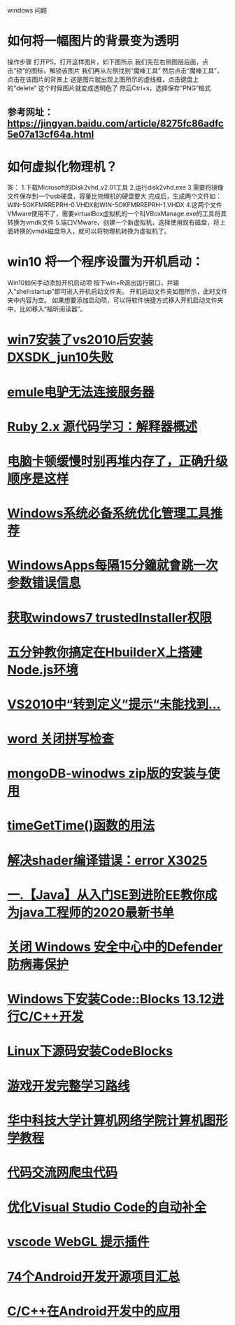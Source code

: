windows 问题
# 如何将一幅图片的背景变为透明
操作步骤
打开PS，打开这样图片，如下图所示
我们先在右侧图层后面，点击“锁”的图标，解锁该图片
我们再从左侧找到“魔棒工具”
然后点击“魔棒工具”，点击在该图片的背景上
这是图片就出现上图所示的虚线框，点击键盘上的“delete”
这个时候图片就变成透明色了
然后Ctrl+s，选择保存“PNG”格式
## 参考网址：https://jingyan.baidu.com/article/8275fc86adfc5e07a13cf64a.html

# 如何虚拟化物理机？
答：
1.下载Microsoft的Disk2vhd_v2.01工具
2.运行disk2vhd.exe
3.需要将镜像文件保存到一个usb硬盘，容量比物理机的硬盘要大
完成后，生成两个文件如：WIN-5OKFMRREPRH-0.VHDX和WIN-5OKFMRREPRH-1.VHDX
4.这两个文件VMware使用不了，需要virtualBox虚拟机的一个叫VBoxManage.exe的工具将其转换为vmdk文件
5.端口VMware，创建一个新虚拟机，选择使用现有磁盘，将上面转换的vmdk磁盘导入，就可以将物理机转换为虚拟机了。

# win10 将一个程序设置为开机启动：
Win10如何手动添加开机启动项
按下win+R调出运行窗口，并输入“shell:startup”即可进入开机启动文件夹。
开机启动文件夹如图所示，此时文件夹中内容为空。
如果想要添加启动项，可以将软件快捷方式移入开机启动文件夹中，比如移入“福昕阅读器”。

# <a href="https://blog.csdn.net/flower4wine/article/details/17150055"> win7安装了vs2010后安装DXSDK_jun10失败</a>

# <a href="http://blog.sina.com.cn/s/blog_3f61a3230102x7hs.html">emule电驴无法连接服务器</a>

# <a href="https://segmentfault.com/a/1190000008213636">Ruby 2.x 源代码学习：解释器概述</a>

# <a href="https://zhuanlan.zhihu.com/p/179046436">电脑卡顿缓慢时别再堆内存了，正确升级顺序是这样</a>

# <a href="https://mp.weixin.qq.com/s?__biz=MzUyNzc0ODI1Nw==&mid=2247487939&idx=3&sn=d30d59f4530fa48ee517285ef18cd482&chksm=fa7b8c0dcd0c051b27246a3e8192bd3d15fc56525dfbf398aa522c991261d164d5054e1a0cd8&scene=21#wechat_redirect">Windows系统必备系统优化管理工具推荐</a>

# <a href="https://answers.microsoft.com/zh-hans/windows/forum/windows_10-windows_store/windowsapps%E6%AF%8F%E9%9A%9415%E5%88%86%E9%90%98/93298795-a75c-457d-81bf-ddbbad8a135b">WindowsApps每隔15分鐘就會跳一次参数错误信息</a>

# <a href="https://blog.51cto.com/dyc2005/1975032">获取windows7 trustedInstaller权限</a>

# <a href="https://blog.csdn.net/qq_45870740/article/details/109736101?utm_term=hbuilderx%E9%85%8D%E7%BD%AEnode&utm_medium=distribute.pc_aggpage_search_result.none-task-blog-2~all~sobaiduweb~default-1-109736101&spm=3001.4430">五分钟教你搞定在HbuilderX上搭建Node.js环境</a>

# <a href="https://blog.csdn.net/u013203733/article/details/73869911">VS2010中“转到定义”提示“未能找到…</a>  

# <a href="https://support.microsoft.com/zh-cn/office/%E6%89%93%E5%BC%80%E6%88%96%E5%85%B3%E9%97%AD%E6%8B%BC%E5%86%99%E6%A3%80%E6%9F%A5-e2805461-77d4-4832-b006-061163c8d01a">word 关闭拼写检查</a>

# <a href="https://blog.csdn.net/weixin_42831477/article/details/90173253">mongoDB-winodws zip版的安装与使用</a>

# <a href="https://blog.csdn.net/hbtj_1216/article/details/50503284">timeGetTime()函数的用法</a>
# <a href="https://www.cnblogs.com/herenzhiming/articles/5488536.html">解决shader编译错误：error X3025</a>
# <a href="https://pymlovelyq.github.io/">一.【Java】从入门SE到进阶EE教你成为java工程师的2020最新书单</a>
# <a href="https://support.microsoft.com/zh-cn/windows/%E5%85%B3%E9%97%AD-windows-%E5%AE%89%E5%85%A8%E4%B8%AD%E5%BF%83%E4%B8%AD%E7%9A%84defender-%E9%98%B2%E7%97%85%E6%AF%92%E4%BF%9D%E6%8A%A4-99e6004f-c54c-8509-773c-a4d776b77960">关闭 Windows 安全中心中的Defender 防病毒保护</a>
# <a href="https://blog.csdn.net/sunmc1204953974/article/details/38112725">Windows下安装Code::Blocks 13.12进行C/C++开发</a>

# <a href="https://blog.csdn.net/qianghaohao/article/details/51924618">Linux下源码安装CodeBlocks</a>
# <a href="https://gameinstitute.qq.com/community/detail/112785">游戏开发完整学习路线</a>
# <a href="http://202.114.32.200:8080/courseware/108403/10840311/CD1/">华中科技大学计算机网络学院计算机图形学教程</a>
# <a href="https://www.daimajiaoliu.com/code/crawler">代码交流网爬虫代码</a>
# <a href="https://www.jianshu.com/p/45cd21aae931">优化Visual Studio Code的自动补全</a>
# <a href="https://marketplace.visualstudio.com/items?itemName=nieyuyao.vscode-plugin-webgl-syntax">vscode WebGL 提示插件</a>
# <a href="https://www.paincker.com/74-android-project">74个Android开发开源项目汇总</a>
# <a href="https://blog.csdn.net/axi295309066/article/details/60954771">C/C++在Android开发中的应用</a>
